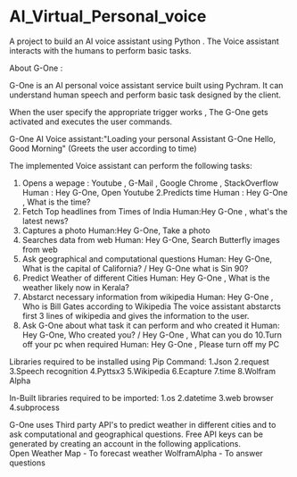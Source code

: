 # AI_Virtual_Personal_voice

A project to build an AI voice assistant using Python . The Voice assistant interacts with the humans to perform basic tasks.


About G-One :

G-One is an AI personal voice assistant service built using Pychram. It can understand human speech and perform basic task designed by the client.

When the user specify the appropriate trigger works , The G-One gets activated and executes the user commands.


G-One AI Voice assistant:"Loading your personal Assistant G-One
                           Hello, Good Morning" (Greets the user according to time)



The implemented Voice assistant can perform the following tasks:
1. Opens a wepage : Youtube , G-Mail , Google Chrome , StackOverflow 
   Human : Hey G-One, Open Youtube
2.Predicts time 
  Human : Hey G-One , What is the time?
3. Fetch Top headlines from Times of India
   Human:Hey G-One , what's the latest news?
4. Captures a photo
   Human:Hey G-One, Take a photo
5. Searches data from web
   Human: Hey G-One, Search Butterfly images from web
6. Ask geographical and computational questions
   Human: Hey G-One, What is the capital of California? / Hey G-One what is Sin 90?
7. Predict Weather of different Cities
   Human: Hey G-One , What is the weather likely now in Kerala?
8. Abstarct necessary information from wikipedia
   Human: Hey G-One , Who is Bill Gates according to Wikipedia
   The voice assistant abstarcts first 3 lines of wikipedia and gives the information to the user.
9. Ask G-One about what task it can perform and who created it
   Human: Hey G-One, Who created you? / Hey G-One , What can you do
10.Turn off your pc when required
   Human: Hey G-One , Please turn off my PC


Libraries required to be installed using Pip Command:
1.Json
2.request
3.Speech recognition
4.Pyttsx3
5.Wikipedia
6.Ecapture
7.time
8.Wolfram Alpha


In-Built libraries required to be imported:
1.os
2.datetime
3.web browser
4.subprocess



G-One uses Third party API's to predict weather in different cities and to ask computational and geographical questions. Free API keys can be generated by creating an account in the following applications.  
Open Weather Map - To forecast weather
WolframAlpha - To answer questions


